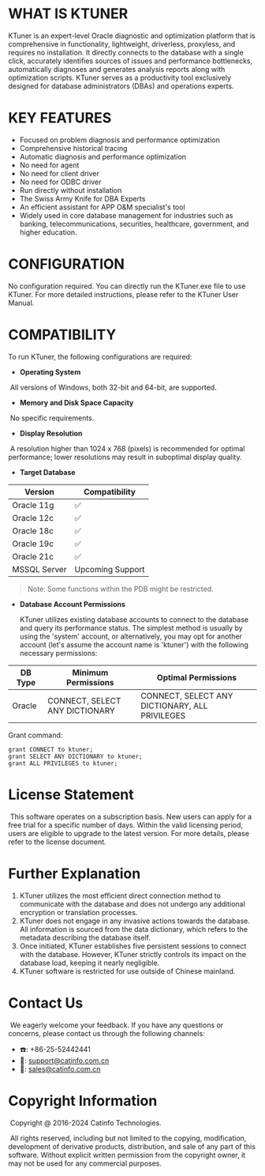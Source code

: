 # WHAT IS KTUNER
  KTuner is an expert-level Oracle diagnostic and optimization platform that is comprehensive in functionality, lightweight, driverless, proxyless, and requires no installation. It directly connects to the database with a single click, accurately identifies sources of issues and performance bottlenecks, automatically diagnoses and generates analysis reports along with optimization scripts. KTuner serves as a productivity tool exclusively designed for database administrators (DBAs) and operations experts.

# KEY FEATURES

- Focused on problem diagnosis and performance optimization
- Comprehensive historical tracing
- Automatic diagnosis and performance optimization
- No need for agent
- No need for client driver
- No need for ODBC driver
- Run directly without installation
- The Swiss Army Knife for DBA Experts
- An efficient assistant for APP O&M specialist's tool
- Widely used in core database management for industries such as banking, telecommunications, securities, healthcare, government, and higher education.

# CONFIGURATION

  No configuration required. You can directly run the KTuner.exe file to use KTuner. For more detailed instructions, please refer to the KTuner User Manual.

# COMPATIBILITY

  To run KTuner, the following configurations are required:

- **Operating System**

​        All versions of Windows, both 32-bit and 64-bit, are supported.

- **Memory and Disk Space Capacity**

​        No specific requirements.

- **Display Resolution**

​        A resolution higher than 1024 x 768 (pixels) is recommended for optimal performance; lower resolutions may result in suboptimal display quality.

- **Target Database**

| Version      | Compatibility    |
| ------------ | ---------------- |
| Oracle 11g   | ✅                |
| Oracle 12c   | ✅                |
| Oracle 18c   | ✅                |
| Oracle 19c   | ✅                |
| Oracle 21c   | ✅                |
| MSSQL Server | Upcoming Support |

> Note: Some functions within the PDB might be restricted.
- **Database Account Permissions**

  KTuner utilizes existing database accounts to connect to the database and query its performance status. The simplest method is usually by using the 'system' account, or alternatively, you may opt for another account (let's assume the account name is 'ktuner') with the following necessary permissions:

| DB Type | Minimum Permissions            | Optimal Permissions                            |
| ------- | ------------------------------ | ---------------------------------------------- |
| Oracle  | CONNECT, SELECT ANY DICTIONARY | CONNECT, SELECT ANY DICTIONARY, ALL PRIVILEGES |

 Grant command:
 
    grant CONNECT to ktuner;
    grant SELECT ANY DICTIONARY to ktuner;
    grant ALL PRIVILEGES to ktuner;

# License Statement

​    This software operates on a subscription basis. New users can apply for a free trial for a specific number of days. Within the valid licensing period, users are eligible to upgrade to the latest version. For more details, please refer to the license document.

# Further Explanation

1. KTuner utilizes the most efficient direct connection method to communicate with the database and does not undergo any additional encryption or translation processes.
2. KTuner does not engage in any invasive actions towards the database. All information is sourced from the data dictionary, which refers to the metadata describing the database itself.
3. Once initiated, KTuner establishes five persistent sessions to connect with the database. However, KTuner strictly controls its impact on the database load, keeping it nearly negligible.
4. KTuner software is restricted for use outside of  Chinese mainland.

# Contact Us

​    We eagerly welcome your feedback. If you have any questions or concerns, please contact us through the following channels:

- ☎️: +86-25-52442441
- 📮: support@catinfo.com.cn
- 📮: sales@catinfo.com.cn

# Copyright Information

​    Copyright @ 2016-2024 Catinfo Technologies. 

​    All rights reserved, including but not limited to the copying, modification, development of derivative products, distribution, and sale of any part of this software. Without explicit written permission from the copyright owner, it may not be used for any commercial purposes.
